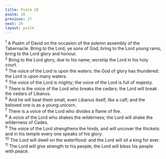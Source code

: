 ```yaml
---
title: Psalm 28
psalm: 28
previous: 27
next: 29
layout: psalm
---
```

<div class="psalm-verse"><sup class="verse-number">1</sup> A Psalm of David on the occasion of the solemn assembly of the Tabernacle. Bring to the Lord, ye sons of God, bring to the Lord young rams; bring to the Lord glory and honour. </div><div class="psalm-verse"><sup class="verse-number">2</sup> Bring to the Lord glory, due to his name; worship the Lord in his holy court. </div><div class="psalm-verse"><sup class="verse-number">3</sup> The voice of the Lord is upon the waters: the God of glory has thundered: the Lord is upon many waters. </div><div class="psalm-verse"><sup class="verse-number">4</sup> The voice of the Lord is mighty; the voice of the Lord is full of majesty. </div><div class="psalm-verse"><sup class="verse-number">5</sup> There is the voice of the Lord who breaks the cedars; the Lord will break the cedars of Libanus. </div><div class="psalm-verse"><sup class="verse-number">6</sup> And he will beat them small, even Libanus itself, like a calf; and the beloved one is as a young unicorn. </div><div class="psalm-verse"><sup class="verse-number">7</sup> There is a voice of the Lord who divides a flame of fire. </div><div class="psalm-verse"><sup class="verse-number">8</sup> A voice of the Lord who shakes the wilderness; the Lord will shake the wilderness of Cades. </div><div class="psalm-verse"><sup class="verse-number">9</sup> The voice of the Lord strengthens the hinds, and will uncover the thickets: and in his temple every one speaks of his glory. </div><div class="psalm-verse"><sup class="verse-number">10</sup> The Lord will dwell on the waterflood: and the Lord will sit a king for ever. </div><div class="psalm-verse"><sup class="verse-number">11</sup> The Lord will give strength to his people; the Lord will bless his people with peace. </div>
